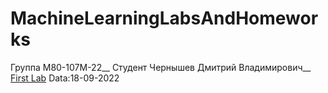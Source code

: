 # MachineLearningLabsAndHomeworks
Группа М80-107М-22__ 
Студент Чернышев Дмитрий Владимирович__
[First Lab](https://github.com/B3aRrrr/M8LabsAndHomeworks/blob/main/ML_FirstLab.ipynb) Data:18-09-2022

